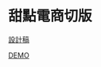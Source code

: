 # 甜點電商切版

[設計稿](https://xd.adobe.com/spec/934efdb7-a7e4-47d5-572e-efece0914f62-e57f/)

[DEMO](https://deliciousegg.github.io/SWEETASTE/index.html)

